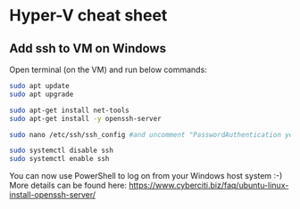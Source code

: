 # Hyper-V cheat sheet

## Add ssh to VM on Windows
Open terminal (on the VM) and run below commands:

```sh
sudo apt update
sudo apt upgrade

sudo apt-get install net-tools
sudo apt-get install -y openssh-server

sudo nano /etc/ssh/ssh_config #and uncomment "PasswordAuthentication yes"

sudo systemctl disable ssh
sudo systemctl enable ssh
```

You can now use PowerShell to log on from your Windows host system :-)
More details can be found here:
https://www.cyberciti.biz/faq/ubuntu-linux-install-openssh-server/

